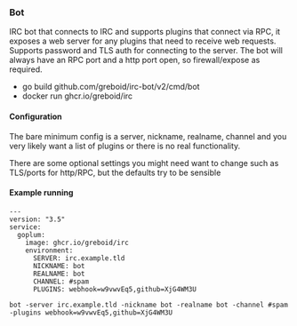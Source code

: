 ### Bot

IRC bot that connects to IRC and supports plugins that connect via RPC, it exposes a web server for any plugins that
need to receive web requests.  Supports password and TLS auth for connecting to the server. The bot will always have 
an RPC port and a http port open, so firewall/expose as required.

 - go build github.com/greboid/irc-bot/v2/cmd/bot
 - docker run ghcr.io/greboid/irc
    
 #### Configuration
 
 The bare minimum config is a server, nickname, realname, channel and you very likely want a list of plugins or there
 is no real functionality.
  
 There are some optional settings you might need want to change such as TLS/ports for http/RPC, but the defaults try
 to be sensible
 
 #### Example running
 
 ```
 ---
 version: "3.5"
 service:
   goplum:
     image: ghcr.io/greboid/irc
     environment:
       SERVER: irc.example.tld
       NICKNAME: bot
       REALNAME: bot
       CHANNEL: #spam
       PLUGINS: webhook=w9vwvEq5,github=XjG4WM3U
 ```
 
 ```
 bot -server irc.example.tld -nickname bot -realname bot -channel #spam -plugins webhook=w9vwvEq5,github=XjG4WM3U
 ```
